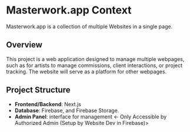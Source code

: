 # Masterwork.app Context
Masterwork.app is a collection of multiple Websites in a single page.

## Overview
This project is a web application designed to manage multiple webpages, such as for artists to manage commissions, client interactions, or project tracking. The website will serve as a platform for other webpages.

## Project Structure
- **Frontend/Backend**: Next.js
- **Database**: Firebase, and Firebase Storage.
- **Admin Panel**: interface for management <- Only Accessible by Authorized Admin (Setup by Website Dev in Firebase)>